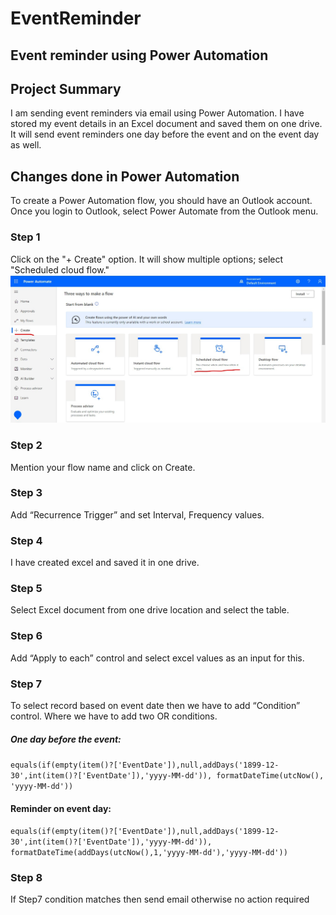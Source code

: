 # EventReminder 
## Event reminder using Power Automation

## Project Summary
I am sending event reminders via email using Power Automation. I have stored my event details in an Excel document and saved them on one drive. 
It will send event reminders one day before the event and on the event day as well.

## Changes done in Power Automation
To create a Power Automation flow, you should have an Outlook account. Once you login to Outlook, select Power Automate from the Outlook menu. 

### Step 1
Click on the "+ Create" option. It will show multiple options; select "Scheduled cloud flow."
![Step 1](https://github.com/sheshu036/EventReminder/blob/main/Steps/Step%201.jpg)

### Step 2
Mention your flow name and click on Create.

### Step 3
Add “Recurrence Trigger” and set Interval, Frequency values.

### Step 4
I have created excel and saved it in one drive.

### Step 5 
Select Excel document from one drive location and select the table. 

### Step 6
Add “Apply to each” control and select excel values as an input for this.

### Step 7
To select record based on event date then we have to add “Condition” control. Where we have to add two OR conditions.

##### One day before the event: 
`equals(if(empty(item()?['EventDate']),null,addDays('1899-12-30',int(item()?['EventDate']),'yyyy-MM-dd')), formatDateTime(utcNow(), 'yyyy-MM-dd'))` 

#### Reminder on event day:  
`equals(if(empty(item()?['EventDate']),null,addDays('1899-12-30',int(item()?['EventDate']),'yyyy-MM-dd')), formatDateTime(addDays(utcNow(),1,'yyyy-MM-dd'),'yyyy-MM-dd'))` 

### Step 8
If Step7 condition matches then send email otherwise no action required
